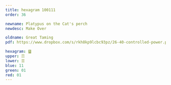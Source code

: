 ```yaml
---
title: hexagram 100111
order: 36

newname: Platypus on the Cat's perch
newdesc: Make Over

oldname: Great Taming
pdf: https://www.dropbox.com/s/rkh8kp9lcbc93pz/26-40-controlled-power.pdf?dl=0

hexagram: ䷙
upper: ☶
lower: ☰
blue: 11
green: 01
red: 01
---
```

